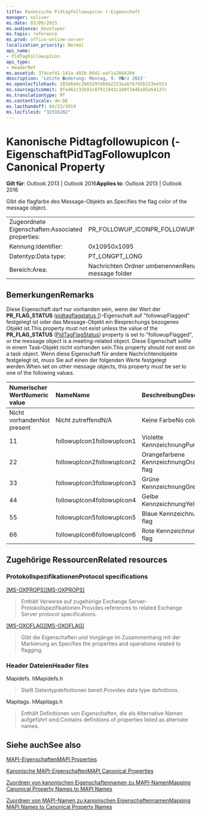 ```yaml
---
title: Kanonische Pidtagfollowupicon (-Eigenschaft
manager: soliver
ms.date: 03/09/2015
ms.audience: Developer
ms.topic: reference
ms.prod: office-online-server
localization_priority: Normal
api_name:
- PidTagFollowupIcon
api_type:
- HeaderDef
ms.assetid: 374cef41-141a-491b-8dd1-eaf1a2044204
description: 'Letzte �nderung: Montag, 9. M�rz 2015'
ms.openlocfilehash: 205b6ddc2b65297d69a2223aab7b745b223ee553
ms.sourcegitcommit: 8fe462c32b91c87911942c188f3445e85a54137c
ms.translationtype: MT
ms.contentlocale: de-DE
ms.lasthandoff: 04/23/2019
ms.locfileid: "32316282"
---
```

# <a name="pidtagfollowupicon-canonical-property"></a><span data-ttu-id="336b5-103">Kanonische Pidtagfollowupicon (-Eigenschaft</span><span class="sxs-lookup"><span data-stu-id="336b5-103">PidTagFollowupIcon Canonical Property</span></span>

  
  
<span data-ttu-id="336b5-104">**Gilt für**: Outlook 2013 | Outlook 2016</span><span class="sxs-lookup"><span data-stu-id="336b5-104">**Applies to**: Outlook 2013 | Outlook 2016</span></span> 
  
<span data-ttu-id="336b5-105">Gibt die flagfarbe des Message-Objekts an.</span><span class="sxs-lookup"><span data-stu-id="336b5-105">Specifies the flag color of the message object.</span></span>
  
|||
|:-----|:-----|
|<span data-ttu-id="336b5-106">Zugeordnete Eigenschaften:</span><span class="sxs-lookup"><span data-stu-id="336b5-106">Associated properties:</span></span>  <br/> |<span data-ttu-id="336b5-107">PR_FOLLOWUP_ICON</span><span class="sxs-lookup"><span data-stu-id="336b5-107">PR_FOLLOWUP_ICON</span></span>  <br/> |
|<span data-ttu-id="336b5-108">Kennung:</span><span class="sxs-lookup"><span data-stu-id="336b5-108">Identifier:</span></span>  <br/> |<span data-ttu-id="336b5-109">0x1095</span><span class="sxs-lookup"><span data-stu-id="336b5-109">0x1095</span></span>  <br/> |
|<span data-ttu-id="336b5-110">Datentyp:</span><span class="sxs-lookup"><span data-stu-id="336b5-110">Data type:</span></span>  <br/> |<span data-ttu-id="336b5-111">PT_LONG</span><span class="sxs-lookup"><span data-stu-id="336b5-111">PT_LONG</span></span>  <br/> |
|<span data-ttu-id="336b5-112">Bereich:</span><span class="sxs-lookup"><span data-stu-id="336b5-112">Area:</span></span>  <br/> |<span data-ttu-id="336b5-113">Nachrichten Ordner umbenennen</span><span class="sxs-lookup"><span data-stu-id="336b5-113">Rename message folder</span></span>  <br/> |
   
## <a name="remarks"></a><span data-ttu-id="336b5-114">Bemerkungen</span><span class="sxs-lookup"><span data-stu-id="336b5-114">Remarks</span></span>

<span data-ttu-id="336b5-115">Diese Eigenschaft darf nur vorhanden sein, wenn der Wert der **PR_FLAG_STATUS** ([pidtagflagstatus (](pidtagflagstatus-canonical-property.md))-Eigenschaft auf "followupFlagged" festgelegt ist oder das Message-Objekt ein Besprechungs bezogenes Objekt ist.</span><span class="sxs-lookup"><span data-stu-id="336b5-115">This property must not exist unless the value of the **PR_FLAG_STATUS** ([PidTagFlagStatus](pidtagflagstatus-canonical-property.md)) property is set to "followupFlagged", or the message object is a meeting-related object.</span></span> <span data-ttu-id="336b5-116">Diese Eigenschaft sollte in einem Task-Objekt nicht vorhanden sein.</span><span class="sxs-lookup"><span data-stu-id="336b5-116">This property should not exist on a task object.</span></span> <span data-ttu-id="336b5-117">Wenn diese Eigenschaft für andere Nachrichtenobjekte festgelegt ist, muss Sie auf einen der folgenden Werte festgelegt werden.</span><span class="sxs-lookup"><span data-stu-id="336b5-117">When set on other message objects, this property must be set to one of the following values.</span></span>
  
|<span data-ttu-id="336b5-118">**Numerischer Wert**</span><span class="sxs-lookup"><span data-stu-id="336b5-118">**Numeric value**</span></span>|<span data-ttu-id="336b5-119">**Name**</span><span class="sxs-lookup"><span data-stu-id="336b5-119">**Name**</span></span>|<span data-ttu-id="336b5-120">**Beschreibung**</span><span class="sxs-lookup"><span data-stu-id="336b5-120">**Description**</span></span>|
|:-----|:-----|:-----|
|<span data-ttu-id="336b5-121">Nicht vorhanden</span><span class="sxs-lookup"><span data-stu-id="336b5-121">Not present</span></span>  <br/> |<span data-ttu-id="336b5-122">Nicht zutreffend</span><span class="sxs-lookup"><span data-stu-id="336b5-122">N/A</span></span>  <br/> |<span data-ttu-id="336b5-123">Keine Farbe</span><span class="sxs-lookup"><span data-stu-id="336b5-123">No color</span></span>  <br/> |
|<span data-ttu-id="336b5-124">1</span><span class="sxs-lookup"><span data-stu-id="336b5-124">1</span></span>  <br/> |<span data-ttu-id="336b5-125">followupIcon1</span><span class="sxs-lookup"><span data-stu-id="336b5-125">followupIcon1</span></span>  <br/> |<span data-ttu-id="336b5-126">Violette Kennzeichnung</span><span class="sxs-lookup"><span data-stu-id="336b5-126">Purple flag</span></span>  <br/> |
|<span data-ttu-id="336b5-127">2</span><span class="sxs-lookup"><span data-stu-id="336b5-127">2</span></span>  <br/> |<span data-ttu-id="336b5-128">followupIcon2</span><span class="sxs-lookup"><span data-stu-id="336b5-128">followupIcon2</span></span>  <br/> |<span data-ttu-id="336b5-129">Orangefarbene Kennzeichnung</span><span class="sxs-lookup"><span data-stu-id="336b5-129">Orange flag</span></span>  <br/> |
|<span data-ttu-id="336b5-130">3</span><span class="sxs-lookup"><span data-stu-id="336b5-130">3</span></span>  <br/> |<span data-ttu-id="336b5-131">followupIcon3</span><span class="sxs-lookup"><span data-stu-id="336b5-131">followupIcon3</span></span>  <br/> |<span data-ttu-id="336b5-132">Grüne Kennzeichnung</span><span class="sxs-lookup"><span data-stu-id="336b5-132">Green flag</span></span>  <br/> |
|<span data-ttu-id="336b5-133">4</span><span class="sxs-lookup"><span data-stu-id="336b5-133">4</span></span>  <br/> |<span data-ttu-id="336b5-134">followupIcon4</span><span class="sxs-lookup"><span data-stu-id="336b5-134">followupIcon4</span></span>  <br/> |<span data-ttu-id="336b5-135">Gelbe Kennzeichnung</span><span class="sxs-lookup"><span data-stu-id="336b5-135">Yellow flag</span></span>  <br/> |
|<span data-ttu-id="336b5-136">5</span><span class="sxs-lookup"><span data-stu-id="336b5-136">5</span></span>  <br/> |<span data-ttu-id="336b5-137">followupIcon5</span><span class="sxs-lookup"><span data-stu-id="336b5-137">followupIcon5</span></span>  <br/> |<span data-ttu-id="336b5-138">Blaue Kennzeichnung</span><span class="sxs-lookup"><span data-stu-id="336b5-138">Blue flag</span></span>  <br/> |
|<span data-ttu-id="336b5-139">6</span><span class="sxs-lookup"><span data-stu-id="336b5-139">6</span></span>  <br/> |<span data-ttu-id="336b5-140">followupIcon6</span><span class="sxs-lookup"><span data-stu-id="336b5-140">followupIcon6</span></span>  <br/> |<span data-ttu-id="336b5-141">Rote Kennzeichnung</span><span class="sxs-lookup"><span data-stu-id="336b5-141">Red flag</span></span>  <br/> |
   
## <a name="related-resources"></a><span data-ttu-id="336b5-142">Zugehörige Ressourcen</span><span class="sxs-lookup"><span data-stu-id="336b5-142">Related resources</span></span>

### <a name="protocol-specifications"></a><span data-ttu-id="336b5-143">Protokollspezifikationen</span><span class="sxs-lookup"><span data-stu-id="336b5-143">Protocol specifications</span></span>

<span data-ttu-id="336b5-144">[[MS-OXPROPS]](https://msdn.microsoft.com/library/f6ab1613-aefe-447d-a49c-18217230b148%28Office.15%29.aspx)</span><span class="sxs-lookup"><span data-stu-id="336b5-144">[[MS-OXPROPS]](https://msdn.microsoft.com/library/f6ab1613-aefe-447d-a49c-18217230b148%28Office.15%29.aspx)</span></span>
  
> <span data-ttu-id="336b5-145">Enthält Verweise auf zugehörige Exchange Server-Protokollspezifikationen.</span><span class="sxs-lookup"><span data-stu-id="336b5-145">Provides references to related Exchange Server protocol specifications.</span></span>
    
<span data-ttu-id="336b5-146">[[MS-OXOFLAG]](https://msdn.microsoft.com/library/f1e50be4-ed30-4c2a-b5cb-8ff3aaaf9b91%28Office.15%29.aspx)</span><span class="sxs-lookup"><span data-stu-id="336b5-146">[[MS-OXOFLAG]](https://msdn.microsoft.com/library/f1e50be4-ed30-4c2a-b5cb-8ff3aaaf9b91%28Office.15%29.aspx)</span></span>
  
> <span data-ttu-id="336b5-147">Gibt die Eigenschaften und Vorgänge im Zusammenhang mit der Markierung an.</span><span class="sxs-lookup"><span data-stu-id="336b5-147">Specifies the properties and operations related to flagging.</span></span>
    
### <a name="header-files"></a><span data-ttu-id="336b5-148">Header Dateien</span><span class="sxs-lookup"><span data-stu-id="336b5-148">Header files</span></span>

<span data-ttu-id="336b5-149">Mapidefs. h</span><span class="sxs-lookup"><span data-stu-id="336b5-149">Mapidefs.h</span></span>
  
> <span data-ttu-id="336b5-150">Stellt Datentypdefinitionen bereit.</span><span class="sxs-lookup"><span data-stu-id="336b5-150">Provides data type definitions.</span></span>
    
<span data-ttu-id="336b5-151">Mapitags. h</span><span class="sxs-lookup"><span data-stu-id="336b5-151">Mapitags.h</span></span>
  
> <span data-ttu-id="336b5-152">Enthält Definitionen von Eigenschaften, die als Alternative Namen aufgeführt sind.</span><span class="sxs-lookup"><span data-stu-id="336b5-152">Contains definitions of properties listed as alternate names.</span></span>
    
## <a name="see-also"></a><span data-ttu-id="336b5-153">Siehe auch</span><span class="sxs-lookup"><span data-stu-id="336b5-153">See also</span></span>



[<span data-ttu-id="336b5-154">MAPI-Eigenschaften</span><span class="sxs-lookup"><span data-stu-id="336b5-154">MAPI Properties</span></span>](mapi-properties.md)
  
[<span data-ttu-id="336b5-155">Kanonische MAPI-Eigenschaften</span><span class="sxs-lookup"><span data-stu-id="336b5-155">MAPI Canonical Properties</span></span>](mapi-canonical-properties.md)
  
[<span data-ttu-id="336b5-156">Zuordnen von kanonischen Eigenschaftennamen zu MAPI-Namen</span><span class="sxs-lookup"><span data-stu-id="336b5-156">Mapping Canonical Property Names to MAPI Names</span></span>](mapping-canonical-property-names-to-mapi-names.md)
  
[<span data-ttu-id="336b5-157">Zuordnen von MAPI-Namen zu kanonischen Eigenschaftennamen</span><span class="sxs-lookup"><span data-stu-id="336b5-157">Mapping MAPI Names to Canonical Property Names</span></span>](mapping-mapi-names-to-canonical-property-names.md)

